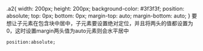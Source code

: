 .a2{
				width: 200px;
				height: 200px;
				background-color: #3f3f3f;
				position: absolute;
				top: 0px;
				bottom: 0px;
				margin-top: auto;
				margin-bottom: auto;
		}
要想让子元素在包含块中居中，子元素要设置绝对定位，并且将两头的值都设置为0，这时设置margin两头值为auto元素则会水平居中

```
position:absolute;

```

